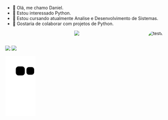 - 👋 Olá, me chamo Daniel.
- 👀 Estou interessado Python.
- 🌱 Estou cursando atualmente Analise e Desenvolvimento de Sistemas.
- 💞️ Gostaria de colaborar com projetos de Python.

 <div align="center">
  <a href="https://github.com/devdanielll">
  <img height="200em" src="https://github-readme-stats.vercel.app/api?username=devdanielll&show_icons=true&theme=dark&include_all_commits=true&count_private=true"//>
  <img align="right" alt="teste" height="150" style="border-radius:50px;" src="https://cdn.discordapp.com/attachments/908101722096943104/946125087516545084/eren_midia.png">
</div>
  
  ##
 
<div> 
  <a href="https://www.instagram.com/damdann_/" target="_blank"><img src="https://img.shields.io/badge/-Instagram-%23E4405F?style=for-the-badge&logo=instagram&logoColor=white" target="_blank"></a>
  <a href = "daniellucassantos97@gmail.com"><img src="https://img.shields.io/badge/-Gmail-%23333?style=for-the-badge&logo=gmail&logoColor=white" target="_blank"></a>
  
 
  ![Snake animation](https://github.com/rafaballerini/rafaballerini/blob/output/github-contribution-grid-snake.svg)
 
</div>

